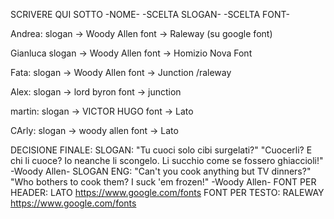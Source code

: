 SCRIVERE QUI SOTTO -NOME- -SCELTA SLOGAN- -SCELTA FONT-

Andrea: 	slogan -> Woody Allen
		font -> Raleway (su google font)

Gianluca	slogan -> Woody Allen
			font -> Homizio Nova Font

Fata: slogan -> Woody Allen
	  font -> Junction /raleway

Alex: slogan -> lord byron
	  font -> junction

martin: slogan -> VICTOR HUGO
		font -> Lato

CArly: slogan -> woody allen
		font -> Lato

DECISIONE FINALE:
SLOGAN: "Tu cuoci solo cibi surgelati?" "Cuocerli? E chi li cuoce? Io neanche li scongelo. Li succhio come se fossero ghiaccioli!" -Woody Allen-
SLOGAN ENG: "Can't you cook anything but TV dinners?" "Who bothers to cook them? I suck 'em frozen!" -Woody Allen-
FONT PER HEADER: LATO https://www.google.com/fonts
FONT PER TESTO: RALEWAY https://www.google.com/fonts
